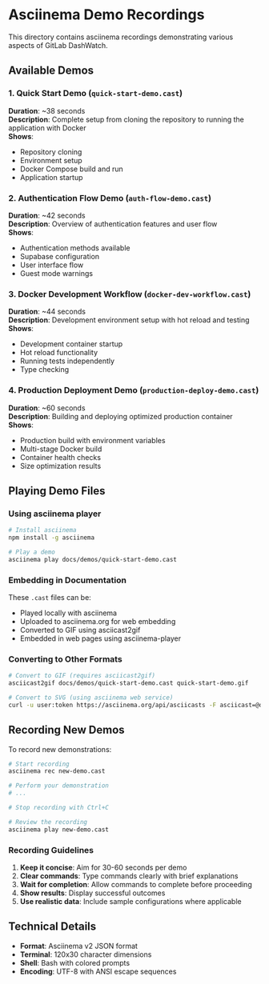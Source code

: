 # Asciinema Demo Recordings

This directory contains asciinema recordings demonstrating various aspects of GitLab DashWatch.

## Available Demos

### 1. Quick Start Demo (`quick-start-demo.cast`)
**Duration**: ~38 seconds  
**Description**: Complete setup from cloning the repository to running the application with Docker  
**Shows**: 
- Repository cloning
- Environment setup
- Docker Compose build and run
- Application startup

### 2. Authentication Flow Demo (`auth-flow-demo.cast`)
**Duration**: ~42 seconds  
**Description**: Overview of authentication features and user flow  
**Shows**:
- Authentication methods available
- Supabase configuration
- User interface flow
- Guest mode warnings

### 3. Docker Development Workflow (`docker-dev-workflow.cast`)
**Duration**: ~44 seconds  
**Description**: Development environment setup with hot reload and testing  
**Shows**:
- Development container startup
- Hot reload functionality  
- Running tests independently
- Type checking

### 4. Production Deployment Demo (`production-deploy-demo.cast`)
**Duration**: ~60 seconds  
**Description**: Building and deploying optimized production container  
**Shows**:
- Production build with environment variables
- Multi-stage Docker build
- Container health checks
- Size optimization results

## Playing Demo Files

### Using asciinema player
```bash
# Install asciinema
npm install -g asciinema

# Play a demo
asciinema play docs/demos/quick-start-demo.cast
```

### Embedding in Documentation
These `.cast` files can be:
- Played locally with asciinema
- Uploaded to asciinema.org for web embedding
- Converted to GIF using asciicast2gif
- Embedded in web pages using asciinema-player

### Converting to Other Formats
```bash
# Convert to GIF (requires asciicast2gif)
asciicast2gif docs/demos/quick-start-demo.cast quick-start-demo.gif

# Convert to SVG (using asciinema web service)
curl -u user:token https://asciinema.org/api/asciicasts -F asciicast=@docs/demos/quick-start-demo.cast
```

## Recording New Demos

To record new demonstrations:

```bash
# Start recording
asciinema rec new-demo.cast

# Perform your demonstration
# ...

# Stop recording with Ctrl+C

# Review the recording
asciinema play new-demo.cast
```

### Recording Guidelines

1. **Keep it concise**: Aim for 30-60 seconds per demo
2. **Clear commands**: Type commands clearly with brief explanations
3. **Wait for completion**: Allow commands to complete before proceeding
4. **Show results**: Display successful outcomes
5. **Use realistic data**: Include sample configurations where applicable

## Technical Details

- **Format**: Asciinema v2 JSON format
- **Terminal**: 120x30 character dimensions
- **Shell**: Bash with colored prompts
- **Encoding**: UTF-8 with ANSI escape sequences